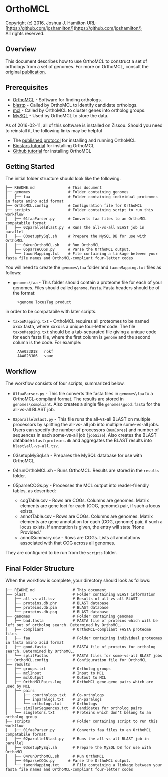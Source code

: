 OrthoMCL
===
Copyright (c) 2016, Joshua J. Hamilton
URL: [https://github.com/joshamilton/](https://github.com/joshamilton/)  
All rights reserved.

Overview
---
This document describes how to use OrthoMCL to construct a set of orthologs from a set of genomes. For more on OrthoMCL, consult the original [publication](http://genome.cshlp.org/content/13/9/2178.full).

Prerequisites
---
* [OrthoMCL](http://www.OrthoMCL.org/OrthoMCL/) - Software for finding orthologs.
* [blastp](http://www.ncbi.nlm.nih.gov/books/NBK279690/) - Called by OrthoMCL to identify candidate orthologs.
* [mcl](http://micans.org/mcl/) - Called by OrthoMCL to cluster genes into ortholog groups.
* [MySQL](https://www.mysql.com/) - Used by OrthoMCL to store the data.

As of 2016-02-11, all of this software is installed on Zissou. Should you need to reinstall it, the following links may be helpful

* The [published protocol](http://onlinelibrary.wiley.com/doi/10.1002/0471250953.bi0612s35/full) for installing and running OrthoMCL
* [Biostars tutorial](https://www.biostars.org/p/120773/) for installing OrthoMCL
* [Github tutorial](https://github.com/apetkau/OrthoMCL-pipeline/blob/master/INSTALL.md) for installing OrthoMCL

Getting Started
---

The initial folder structure should look like the following.

    ├── README.md               # This document
    ├── genomes                 # Folder containing genomes
    │   ├── faa                 # Folder containing individual proteomes in fasta amino acid format
    ├── OrthoMCL.config         # Configuration file for OrthoMCL
    ├── scripts                 # Folder containing script to run this workflow
    │   ├── 01faaParser.py      # Converts faa files to an OrthoMCL compatabile format
    │   ├── 02parallelBlast.py  # Runs the all-vs-all BLAST job in parallel
    │   ├── 03setupMySql.sh     # Prepare the MySQL DB for use with OrthoMCL
    │   ├── 04runOrthoMCL.sh    # Run OrthoMCL
    │   ├── 05parseCOGs.py      # Parse the OrthoMCL output.
    │   └── taxonMapping.txt    # File containing a linkage between your fasta file names and OrthoMCL-compliant four-letter codes

You will need to create the `genomes\faa` folder and `taxonMapping.txt` files as follows:

* `genomes\faa` - This folder should contain a proteome file for each of your genomes. Files should called `genome.fasta`. Fasta headers should be of the format:

        >genome locusTag product

in order to be compatabile with later scripts.

* `taxonMapping.txt` - OrthoMCL requires all proteomes to be named xxxx.fasta, where xxxx is a unique four-letter code. The file `taxonMapping.txt` should be a tab-separated file giving a unique code for each fasta file, where the first column is `genome` and the second column is the code. For example:

        AAA023D18	nokf
        AAA023J06	vaue

Workflow
---

The workflow consists of four scripts, summarized below.

* `01faaParser.py` - This file converts the fasta files in `genomes\faa` to a OrthoMCL-compliant format. The results are stored in `genomes\compliant`. Also creates a single file `genomes\good.fasta` for the all-vs-all BLAST job.

* `02parallelBlast.py` - This file runs the all-vs-all BLAST on multiple processors by splitting the all-vs- all job into multiple some-vs-all jobs. Users can specify the number of processors (`numCores`) and number of sequences in each some-vs-all job (`jobSize`). Also creates the BLAST database `blast\proteins.db` and aggregates the BLAST results into `blast\all-vs-all.tsv`.

* 03setupMySql.sh - Prepares the MySQL database for use with OrthoMCL.

* 04runOrthoMCL.sh - Runs OrthoMCL. Results are stored in the `results` folder.

* 05parseCOGs.py - Processes the MCL output into reader-friendly tables, as described:

  * cogTable.csv - Rows are COGs. Columns are genomes. Matrix elements are gene loci for each (COG, genome) pair, if such a locus exists.
  * annotTable.csv - Rows are COGs. Columns are genomes. Matrix elements are gene annotation for each (COG, genome) pair, if such a locus exists. If annotation is given, the entry will state 'None Provided.'
  * annotSummary.csv - Rows are COGs. Lists all annotations associated with that COG across all genomes.

They are configured to be run from the `scripts` folder.

Final Folder Structure
---

When the workflow is complete, your directory should look as follows:

    ├── README.md                 # This document
    ├── blast                     # Folder containing BLAST information
    │   ├── all-vs-all.tsv        # Results of all-vs-all BLAST
    │   ├── proteins.db.phr       # BLAST database
    │   ├── proteins.db.pin       # BLAST database
    │   └── proteins.db.psq       # BLAST database
    ├── genomes                   # Folder containing genomes
    │   ├── bad.fasta             # FASTA file of proteins which will be left out of ortholog search. Determined by OrthoMCL.
    │   ├── compliant             # OrthoMCL-compliant FASTA proteome files
    │   ├── faa                   # Folder containing individual proteomes in fasta amino acid format
    │   ├── good.fasta            # FASTA file of proteins for ortholog search. Determined by OrthoMCL.
    │   └── splitFastas           # FASTA files for some-vs-all BLAST jobs
    ├── OrthoMCL.config           # Configuration file for OrthoMCL
    ├── results
    │   ├── groups.txt            # Ortholog groups
    │   ├── mclInput              # Input to MCL
    │   ├── mclOutput             # Outout to MCL
    │   ├── OrthoMCLPairs.log     # OrthoMCL gene-gene pairs which are used by MCL
    │   ├── pairs
    │   │   ├── coorthologs.txt   # Co-orthologs
    │   │   ├── inparalogs.txt    # In-paralogs
    │   │   └── orthologs.txt     # Orthologs
    │   ├── similarSequences.txt  # Candidates for ortholog pairs
    │   └── singletons.txt        # Proteins which don't belong to an ortholog group
    ├── scripts                   # Folder containing script to run this workflow
    │   ├── 01faaParser.py        # Converts faa files to an OrthoMCL compatabile format
    │   ├── 02parallelBlast.py    # Runs the all-vs-all BLAST job in parallel
    │   ├── 03setupMySql.sh       # Prepare the MySQL DB for use with OrthoMCL
    │   ├── 04runOrthoMCL.sh      # Run OrthoMCL
    │   ├── 05parseCOGs.py      # Parse the OrthoMCL output.
    │   └── taxonMapping.txt      # File containing a linkage between your fasta file names and OrthoMCL-compliant four-letter codes
